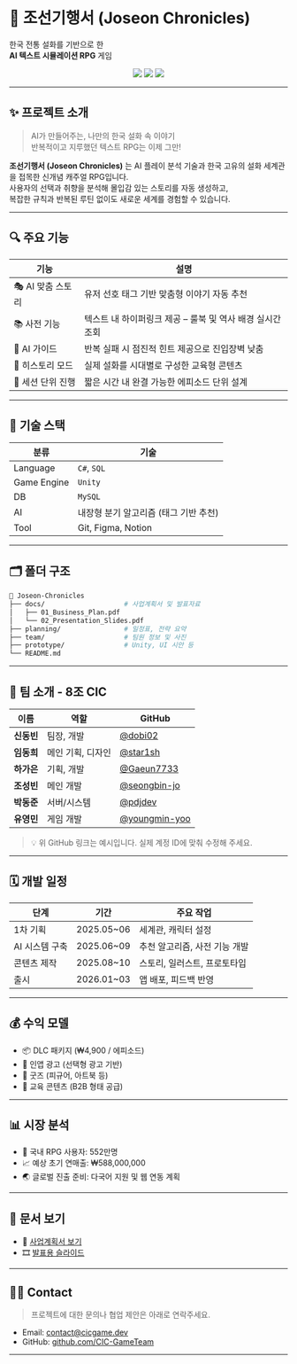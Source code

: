 
# 🐲 조선기행서 (Joseon Chronicles)

한국 전통 설화를 기반으로 한  
**AI 텍스트 시뮬레이션 RPG** 게임

<p align="center">
  <img src="https://img.shields.io/badge/Unity-2022.3-green?style=flat-square&logo=Unity" />
  <img src="https://img.shields.io/badge/MySQL-DB-blue?style=flat-square&logo=mysql" />
  <img src="https://img.shields.io/badge/Genre-TextRPG-red?style=flat-square" />
</p>

---

## ✨ 프로젝트 소개

> AI가 만들어주는, 나만의 한국 설화 속 이야기  
> 반복적이고 지루했던 텍스트 RPG는 이제 그만!

**조선기행서 (Joseon Chronicles)** 는 AI 플레이 분석 기술과 한국 고유의 설화 세계관을 접목한 신개념 캐주얼 RPG입니다.  
사용자의 선택과 취향을 분석해 몰입감 있는 스토리를 자동 생성하고,  
복잡한 규칙과 반복된 루틴 없이도 새로운 세계를 경험할 수 있습니다.

---

## 🔍 주요 기능

| 기능 | 설명 |
|------|------|
| 🎭 AI 맞춤 스토리 | 유저 선호 태그 기반 맞춤형 이야기 자동 추천 |
| 📚 사전 기능 | 텍스트 내 하이퍼링크 제공 – 룰북 및 역사 배경 실시간 조회 |
| 🤖 AI 가이드 | 반복 실패 시 점진적 힌트 제공으로 진입장벽 낮춤 |
| 🧩 히스토리 모드 | 실제 설화를 시대별로 구성한 교육형 콘텐츠 |
| 🔁 세션 단위 진행 | 짧은 시간 내 완결 가능한 에피소드 단위 설계 |

---

## 🧠 기술 스택

| 분류 | 기술 |
|------|------|
| Language | `C#`, `SQL` |
| Game Engine | `Unity` |
| DB | `MySQL` |
| AI | 내장형 분기 알고리즘 (태그 기반 추천) |
| Tool | Git, Figma, Notion |

---

## 🗂️ 폴더 구조

```bash
📁 Joseon-Chronicles
├── docs/                    # 사업계획서 및 발표자료
│   ├── 01_Business_Plan.pdf
│   └── 02_Presentation_Slides.pdf
├── planning/                # 일정표, 전략 요약
├── team/                    # 팀원 정보 및 사진
├── prototype/               # Unity, UI 시안 등
└── README.md
```

---

## 👥 팀 소개 - 8조 CIC

| 이름 | 역할 | GitHub |
|------|------|--------|
| **신동빈** | 팀장, 개발 | [@dobi02](https://github.com/dobi02) |
| **임동희** | 메인 기획, 디자인 | [@star1sh](https://github.com/star1sh) |
| **하가은** | 기획, 개발 | [@Gaeun7733](https://github.com/Gaeun7733) |
| **조성빈** | 메인 개발 | [@seongbin-jo](https://github.com/seongbin-jo) |
| **박동준** | 서버/시스템 | [@pdjdev](https://github.com/pdjdev) |
| **유영민** | 게임 개발 | [@youngmin-yoo](https://github.com/youngmin-yoo) |

> 💡 위 GitHub 링크는 예시입니다. 실제 계정 ID에 맞춰 수정해 주세요.

---

## 🗓️ 개발 일정

| 단계 | 기간 | 주요 작업 |
|------|------|-----------|
| 1차 기획 | 2025.05~06 | 세계관, 캐릭터 설정 |
| AI 시스템 구축 | 2025.06~09 | 추천 알고리즘, 사전 기능 개발 |
| 콘텐츠 제작 | 2025.08~10 | 스토리, 일러스트, 프로토타입 |
| 출시 | 2026.01~03 | 앱 배포, 피드백 반영 |

---

## 💰 수익 모델

- 📦 DLC 패키지 (₩4,900 / 에피소드)
- 🧧 인앱 광고 (선택형 광고 기반)
- 🎁 굿즈 (피규어, 아트북 등)
- 📘 교육 콘텐츠 (B2B 형태 공급)

---

## 📊 시장 분석

- 📱 국내 RPG 사용자: 552만명
- 📈 예상 초기 연매출: ₩588,000,000
- 🌏 글로벌 진출 준비: 다국어 지원 및 웹 연동 계획

---

## 📎 문서 보기

- 📄 [사업계획서 보기](./docs/01_Business_Plan.pdf)
- 🎞️ [발표용 슬라이드](./docs/02_Presentation_Slides.pdf)

---

## 🙋‍♀️ Contact

> 프로젝트에 대한 문의나 협업 제안은 아래로 연락주세요.

- Email: contact@cicgame.dev
- GitHub: [github.com/CIC-GameTeam](https://github.com/CIC-GameTeam)

---
